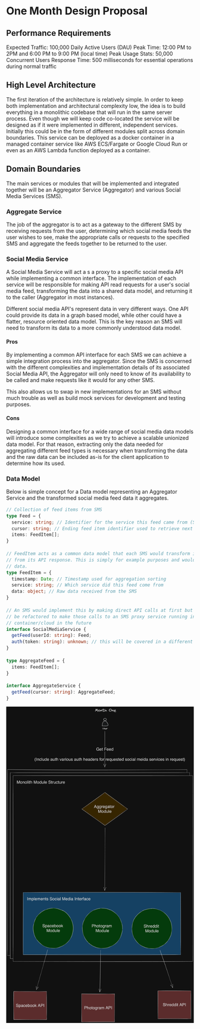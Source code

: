 # One Month Design Proposal

## Performance Requirements

Expected Traffic: 100,000 Daily Active Users (DAU)
Peak Time: 12:00 PM to 2PM and 6:00 PM to 9:00 PM (local time)
Peak Usage Stats: 50,000 Concurrent Users
Response Time: 500 milliseconds for essential operations during normal traffic

## High Level Architecture

The first iteration of the architecture is relatively simple. In order to keep both implementation and
architectural complexity low, the idea is to build everything in a monolithic codebase that will run
in the same server process. Even though we will keep code co-located the service will be designed as
if it were implemented in different, independent services. Initially this could be in the form of different
modules split across domain boundaries. This service can be deployed as a docker container in a managed
container service like AWS ECS/Fargate or Google Cloud Run or even as an AWS Lambda function deployed
as a container.

## Domain Boundaries

The main services or modules that will be implemented and integrated together will be an Aggregator
Service (Aggregator) and various Social Media Services (SMS).

### Aggregate Service

The job of the aggregator is to act as a gateway to the different SMS by receiving requests from the
user, determining which social media feeds the user wishes to see, make the appropriate calls or requests
to the specified SMS and aggregate the feeds together to be returned to the user.

### Social Media Service

A Social Media Service will act a s a proxy to a specific social media API while implementing a common
interface. The implementation of each service will be responsible for making API read requests for a
user's social media feed, transforming the data into a shared data model, and returning it to the caller
(Aggregator in most instances).

Different social media API's represent data in very different ways. One API could provide its data in
a graph based model, while other could have a flatter, resource oriented data model. This is the key
reason an SMS will need to transform its data to a more commonly understood data model.

#### Pros

By implementing a common API interface for each SMS we can achieve a simple integration process into
the aggregator. Since the SMS is concerned with the different complexities and implementation details
of its associated Social Media API, the Aggregator will only need to know of its availability to be called
and make requests like it would for any other SMS.

This also allows us to swap in new implementations for an SMS without much trouble as well as build
mock services for development and testing purposes.

#### Cons

Designing a common interface for a wide range of social media data models will introduce some complexities
as we try to achieve a scalable unionized data model. For that reason, extracting only the data needed
for aggregating different feed types is necessary when transforming the data and the raw data can be included
as-is for the client application to determine how its used.

### Data Model

Below is simple concept for a Data model representing an Aggregator Service and the transformed social
media feed data it aggregates.


```ts
// Collection of feed items from SMS
type Feed = {
  service: string; // Identifier for the service this feed came from (Spacebook, Photogram, Shreddit)
  cursor: string; // Ending feed item identifier used to retrieve next feed page;
  items: FeedItem[];
}

// FeedItem acts as a common data model that each SMS would transform its feed items into
// from its API response. This is simply for example purposes and would include much more
// data.
type FeedItem = {
  timestamp: Date; // Timestamp used for aggregation sorting
  service: string; // Which service did this feed come from
  data: object; // Raw data received from the SMS
}

// An SMS would implement this by making direct API calls at first but could
// be refactored to make those calls to an SMS proxy service running in a different
// container/cloud in the future
interface SocialMediaService {
  getFeed(userId: string): Feed;
  auth(token: string): unknown; // this will be covered in a different section
}

type AggregateFeed = {
  items: FeedItem[];
}

interface AggregateService {
  getFeed(cursor: string): AggregateFeed;
}
```

![Month One High Level Diagram](./assets/MonthOneHighLevel.png)
